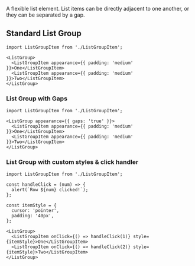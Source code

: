 A flexible list element. List items can be directly adjacent to one another, or they can be separated by a gap.

## Standard List Group

```tsx
import ListGroupItem from './ListGroupItem';

<ListGroup>
  <ListGroupItem appearance={{ padding: 'medium' }}>One</ListGroupItem>
  <ListGroupItem appearance={{ padding: 'medium' }}>Two</ListGroupItem>
</ListGroup>
```

### List Group with Gaps

```tsx
import ListGroupItem from './ListGroupItem';

<ListGroup appearance={{ gaps: 'true' }}>
  <ListGroupItem appearance={{ padding: 'medium' }}>One</ListGroupItem>
  <ListGroupItem appearance={{ padding: 'medium' }}>Two</ListGroupItem>
</ListGroup>
```

### List Group with custom styles & click handler

```tsx
import ListGroupItem from './ListGroupItem';

const handleClick = (num) => {
  alert(`Row ${num} clicked!`);
};

const itemStyle = {
  cursor: 'pointer',
  padding: '40px',
};

<ListGroup>
  <ListGroupItem onClick={() => handleClick(1)} style={itemStyle}>One</ListGroupItem>
  <ListGroupItem onClick={() => handleClick(2)} style={itemStyle}>Two</ListGroupItem>
</ListGroup>
```
